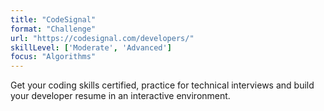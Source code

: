 ```yaml
---
title: "CodeSignal"
format: "Challenge"
url: "https://codesignal.com/developers/"
skillLevel: ['Moderate', 'Advanced']
focus: "Algorithms"
---
```


Get your coding skills certified, practice for technical interviews and build your developer resume in an interactive environment.
